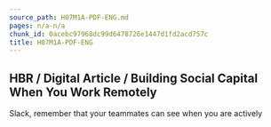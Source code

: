 ```yaml
---
source_path: H07M1A-PDF-ENG.md
pages: n/a-n/a
chunk_id: 0acebc97968dc99d6478726e1447d1fd2acd757c
title: H07M1A-PDF-ENG
---
```

## HBR / Digital Article / Building Social Capital When You Work Remotely

Slack, remember that your teammates can see when you are actively
